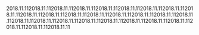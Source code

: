 2018.11.112018.11.112018.11.112018.11.112018.11.112018.11.112018.11.112018.11.112018.11.112018.11.112018.11.112018.11.112018.11.112018.11.112018.11.112018.11.112018.11.112018.11.112018.11.112018.11.112018.11.112018.11.112018.11.112018.11.112018.11.112018.11.112018.11.112018.11.11
